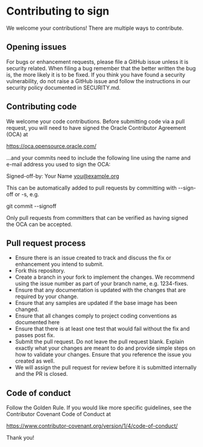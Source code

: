 # Contributing to sign

We welcome your contributions! There are multiple ways to contribute.

## Opening issues

For bugs or enhancement requests, please file a GitHub issue unless it is
security related. When filing a bug remember that the better written the bug
is, the more likely it is to be fixed. If you think you have found a security
vulnerability, do not raise a GitHub issue and follow the instructions in our
security policy documented in SECURITY.md.

## Contributing code

We welcome your code contributions. Before submitting code via a pull request,
you will need to have signed the Oracle Contributor Agreement (OCA) at

https://oca.opensource.oracle.com/

...and your commits need to include the following line using the name and
e-mail address you used to sign the OCA:

Signed-off-by: Your Name <you@example.org>

This can be automatically added to pull requests by committing with --sign-off
or -s, e.g.

git commit --signoff

Only pull requests from committers that can be verified as having signed the
OCA can be accepted.

## Pull request process

-   Ensure there is an issue created to track and discuss the fix or enhancement you intend to submit.
-   Fork this repository.
-   Create a branch in your fork to implement the changes. We recommend using the issue number as part of your branch name, e.g. 1234-fixes.
-   Ensure that any documentation is updated with the changes that are required by your change.
-   Ensure that any samples are updated if the base image has been changed.
-   Ensure that all changes comply to project coding conventions as documented here
-   Ensure that there is at least one test that would fail without the fix and passes post fix.
-   Submit the pull request. Do not leave the pull request blank. Explain exactly what your changes are meant to do and provide simple steps on how to validate your changes. Ensure that you reference the issue you created as well.
-   We will assign the pull request for review before it is submitted internally and the PR is closed.

## Code of conduct

Follow the Golden Rule. If you would like more specific guidelines, see the
Contributor Covenant Code of Conduct at

https://www.contributor-covenant.org/version/1/4/code-of-conduct/

Thank you!
